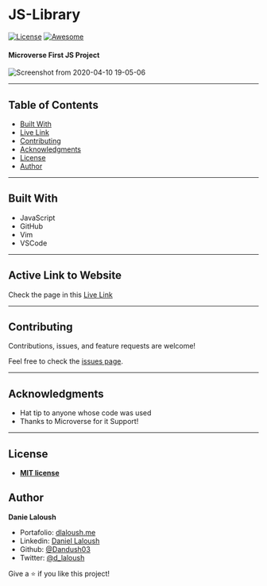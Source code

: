 # JS-Library
[![License](https://img.shields.io/badge/License-MIT-green.svg)]() [![Awesome](https://cdn.rawgit.com/sindresorhus/awesome/d7305f38d29fed78fa85652e3a63e154dd8e8829/media/badge.svg)](https://github.com/Dandush03/capstone-build-linter) 


#### Microverse First JS Project

![Screenshot from 2020-04-10 19-05-06](https://user-images.githubusercontent.com/51087936/79028673-012c2000-7b5f-11ea-94f5-b46fb0516a26.png)

---

## Table of Contents

- [Built With](#Built-With)
- [Live Link](#Active-Link-to-Website)
- [Contributing](#Contributing)
- [Acknowledgments](#Acknowledgments)
- [License](#License)
- [Author](#Authors)

---

## Built With

- JavaScript
- GitHub
- Vim
- VSCode

---

## Active Link to Website

Check the page in this [Live Link](https://raw.githack.com/Dandush03/JS-Library/feature/setup/index.html)

---

## Contributing

Contributions, issues, and feature requests are welcome!

Feel free to check the [issues page](./issues/).

---

## Acknowledgments

- Hat tip to anyone whose code was used
- Thanks to Microverse for it Support!

---

## License

- **[MIT license](http://opensource.org/licenses/mit-license.php)**

## Author

**Danie Laloush**

- Portafolio: [dlaloush.me](https://dlaloush.me)
- Linkedin: [Daniel Laloush](https://www.linkedin.com/in/daniel-laloush-0a7331a9)
- Github: [@Dandush03](https://github.com/Dandush03)
- Twitter: [@d_laloush](https://twitter.com/d_laloush)

Give a ⭐️ if you like this project!
